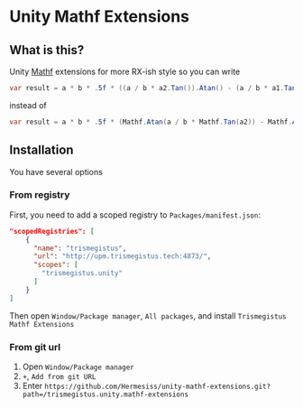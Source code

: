 # Unity Mathf Extensions

## What is this?

Unity [Mathf](https://docs.unity3d.com/ScriptReference/Mathf.html) extensions for more RX-ish style so you can write

```csharp
var result = a * b * .5f * ((a / b * a2.Tan()).Atan() - (a / b * a1.Tan()).Atan());
```

instead of 
```csharp
var result = a * b * .5f * (Mathf.Atan(a / b * Mathf.Tan(a2)) - Mathf.Atan(a / b * Mathf.Tan(a1)));
```


## Installation

You have several options

### From registry

First, you need to add a scoped registry to `Packages/manifest.json`: 

```json
"scopedRegistries": [
    {
      "name": "trismegistus",
      "url": "http://upm.trismegistus.tech:4873/",
      "scopes": [
        "trismegistus.unity"
      ]
    }
]
```

Then open `Window/Package manager`, `All packages`, and install `Trismegistus Mathf Extensions`

### From git url

1. Open `Window/Package manager`
2. `+`, `Add from git URL`
3. Enter `https://github.com/Hermesiss/unity-mathf-extensions.git?path=/trismegistus.unity.mathf-extensions`